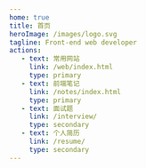 ```yaml
---
home: true
title: 首页
heroImage: /images/logo.svg
tagline: Front-end web developer
actions:
   - text: 常用网站
     link: /web/index.html
     type: primary
   - text: 前端笔记
     link: /notes/index.html
     type: primary
   - text: 面试题
     link: /interview/
     type: secondary
   - text: 个人简历
     link: /resume/
     type: secondary
---
```

